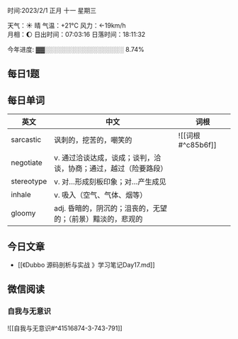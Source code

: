 

时间:2023/2/1 正月 十一 星期三

天气：☀️   晴 气温：+21°C 风力：←19km/h  
月相：🌔 日出时间：07:03:16 日落时间：18:11:32

今年进度: ▓▓░░░░░░░░░░░░░░░░░░ 8.74%


## 每日1题


## 每日单词

| 英文       | 中文                                                            | 词根              |
| ---------- | --------------------------------------------------------------- | ----------------- |
| sarcastic  | 讽刺的，挖苦的，嘲笑的                                          | ![[词根#^c85b6f]] |
| negotiate  | v. 通过洽谈达成，谈成；谈判，洽谈，协商；通过，越过（险要路段） |                   |
| stereotype | v. 对…形成刻板印象；对…产生成见                                 |                   |
| inhale     | v. 吸入（空气、气体、烟等）                                     |                   |
| gloomy           |   adj. 昏暗的，阴沉的；沮丧的，无望的；（前景）黯淡的，悲观的|                   |


## 今日文章

- [[《Dubbo 源码剖析与实战 》学习笔记Day17.md]]

## 微信阅读

<!-- start of weread -->

### 自我与无意识
![[自我与无意识#^41516874-3-743-791]]

<!-- end of weread -->
